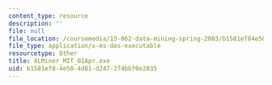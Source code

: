 ```yaml
---
content_type: resource
description: ''
file: null
file_location: /coursemedia/15-062-data-mining-spring-2003/b1581ef84e504d81d247274bbf0e2835_XLMiner_MIT_01Apr.exe
file_type: application/x-ms-dos-executable
resourcetype: Other
title: XLMiner_MIT_01Apr.exe
uid: b1581ef8-4e50-4d81-d247-274bbf0e2835
---
```

